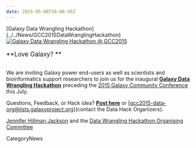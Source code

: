 ```yaml
---
date: 2015-05-08T16:06:45Z
---
```

<div class='newsItemHeader'>[Galaxy Data Wrangling Hackathon](../../News/GCC2015DataWranglingHackathon)</div>

<div class='center'><a href='http://gcc2015.tsl.ac.uk/data-hackathon/'><img src='/Images/Logos/GCC2015DataHack400.png' alt='Galaxy Data Wrangling Hackathon @ GCC2015' /></a>
<br /><br />
<span style="font-size: larger;"> **Love Galaxy? **</span>
<br /><br />
</div>

We are inviting Galaxy power end-users as well as scientists and bioinformatics support researchers to join us for the inaugural **[Galaxy Data Wrangling Hackathon](http://gcc2015.tsl.ac.uk/data-hackathon)** preceding the [2015 Galaxy Community Conference](http://gcc2015.tsl.ac.uk/) this July. 

Questions, Feedback, or Hack idea? **[Post here](https://biostar.usegalaxy.org/p/12106/)** or [gcc2015-data-org@lists.galaxyproject.org](contact the Data Hack Organizers).

[Jennifer Hillman Jackson](/JenniferJackson) and the [Data Wrangling Hackathon Organising Committee](http://gcc2015.tsl.ac.uk/organisers/#Data_Wrangling_Hackathon_Committee)


CategoryNews
